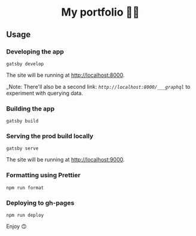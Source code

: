 <h1 align="center">
  My portfolio 👩‍💻
</h1>

## Usage

### Developing the app
```
gatsby develop
```

The site will be running at [http://localhost:8000](http://localhost:8000).

_Note: There'll also be a second link: _`http://localhost:8000/___graphql`_ to experiment with querying data.


### Building the app
```
gatsby build
```

### Serving the prod build locally
```
gatsby serve
```

The site will be running at [http://localhost:9000](http://localhost:9000).

### Formatting using Prettier
```
npm run format
```

### Deploying to gh-pages
```
npm run deploy
```

Enjoy 🙃